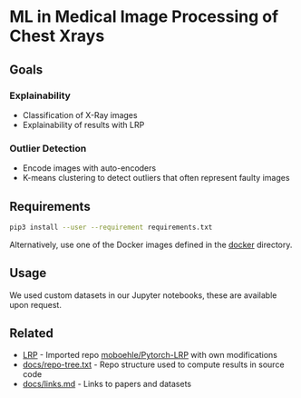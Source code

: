 # ML in Medical Image Processing of Chest Xrays

## Goals

### Explainability
- Classification of X-Ray images
- Explainability of results with LRP

### Outlier Detection
- Encode images with auto-encoders
- K-means clustering to detect outliers that often represent faulty images

## Requirements

```sh
pip3 install --user --requirement requirements.txt
```

Alternatively, use one of the Docker images defined in the [docker](docker/) directory.

## Usage

We used custom datasets in our Jupyter notebooks, these are available upon request.

## Related

- [LRP](LRP) - Imported repo [moboehle/Pytorch-LRP](https://github.com/moboehle/Pytorch-LRP) with own modifications
- [docs/repo-tree.txt](docs/repo-tree.txt) - Repo structure used to compute results in source code
- [docs/links.md](docs/links.md) - Links to papers and datasets
